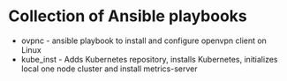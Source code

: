 # Collection of Ansible playbooks

- ovpnc - ansible playbook to install and configure openvpn client on Linux
- kube_inst - Adds Kubernetes repository, installs Kubernetes, initializes local one node cluster and install metrics-server
